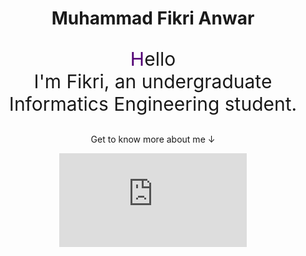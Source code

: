 <center> 
<h1 align="center">Muhammad Fikri Anwar</h1>

<p align="center" style="font-size:30px;">
  <span style="color:#500073;">H</span>ello <br>
  I'm Fikri, an undergraduate Informatics Engineering student.
</p>

<p align="center">
  Get to know more about me ↓
</p>
<!--START_SECTION:waka-->
<figure><embed src="https://wakatime.com/share/@MhFikriAnwr/f674e917-bfd0-410d-93bb-7e8cddf91d39.svg"></embed></figure>
<!--END_SECTION:waka-->
